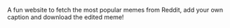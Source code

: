 A fun website to fetch the most popular memes from Reddit, add your own caption and download the edited meme!
